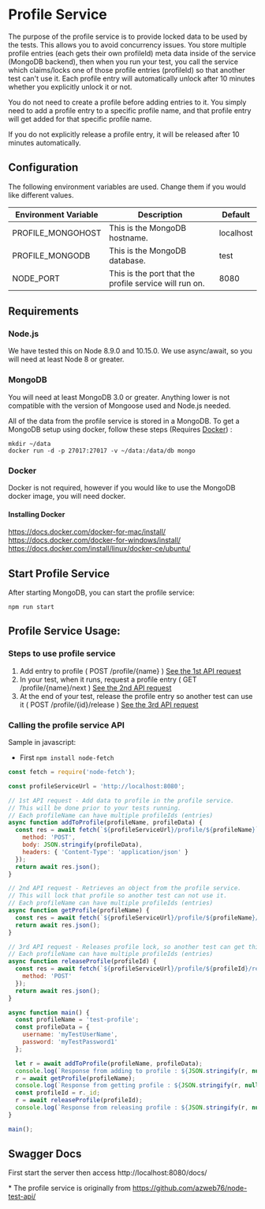 # Profile Service

The purpose of the profile service is to provide locked data to be used by the tests. This allows you to avoid concurrency issues. You store multiple profile entries (each gets their own profileId) meta data inside of the service (MongoDB backend), then when you run your test, you call the service which claims/locks one of those profile entries (profileId) so that another test can't use it. Each profile entry will automatically unlock after 10 minutes whether you explicitly unlock it or not.

You do not need to create a profile before adding entries to it. You simply need to add a profile entry to a specific profile name, and that profile entry will get added for that specific profile name.

If you do not explicitly release a profile entry, it will be released after 10 minutes automatically.

## Configuration

The following environment variables are used. Change them if you would like different values.  

|Environment Variable|Description                                                        |Default  |
|--------------------|-------------------------------------------------------------------|----------
|PROFILE_MONGOHOST   |This is the MongoDB hostname.                                      |localhost|
|PROFILE_MONGODB     |This is the MongoDB database.                                      |test     |
|NODE_PORT           |This is the port that the profile service will run on.             |8080     |

## Requirements

### Node.js

We have tested this on Node 8.9.0 and 10.15.0. We use async/await, so you will need at least Node 8 or greater.

### MongoDB

You will need at least MongoDB 3.0 or greater. Anything lower is not compatible with the version of Mongoose used and Node.js needed.

All of the data from the profile service is stored in a MongoDB. To get a MongoDB setup using docker, follow these steps (Requires [Docker](#installing-docker)) :  
```
mkdir ~/data
docker run -d -p 27017:27017 -v ~/data:/data/db mongo
```

### Docker

Docker is not required, however if you would like to use the MongoDB docker image, you will need docker.

#### Installing Docker
https://docs.docker.com/docker-for-mac/install/  
https://docs.docker.com/docker-for-windows/install/  
https://docs.docker.com/install/linux/docker-ce/ubuntu/

## Start Profile Service

After starting MongoDB, you can start the profile service:  
```
npm run start
```

## Profile Service Usage:

### Steps to use profile service
1) Add entry to profile ( POST /profile/{name} ) [See the 1st API request](#calling-the-profile-service-api)
2) In your test, when it runs, request a profile entry ( GET /profile/{name}/next ) [See the 2nd API request](#calling-the-profile-service-api)
3) At the end of your test, release the profile entry so another test can use it ( POST /profile/{id}/release ) [See the 3rd API request](#calling-the-profile-service-api)

### Calling the profile service API

Sample in javascript:

* First `npm install node-fetch`

``` javascript
const fetch = require('node-fetch');

const profileServiceUrl = 'http://localhost:8080';

// 1st API request - Add data to profile in the profile service.
// This will be done prior to your tests running.
// Each profileName can have multiple profileIds (entries)
async function addToProfile(profileName, profileData) {
  const res = await fetch(`${profileServiceUrl}/profile/${profileName}`, {
    method: 'POST',
    body: JSON.stringify(profileData),
    headers: { 'Content-Type': 'application/json' }
  });
  return await res.json();
}

// 2nd API request - Retrieves an object from the profile service.
// This will lock that profile so another test can not use it.
// Each profileName can have multiple profileIds (entries)
async function getProfile(profileName) {
  const res = await fetch(`${profileServiceUrl}/profile/${profileName}/next`);
  return await res.json();
}

// 3rd API request - Releases profile lock, so another test can get this profile.
// Each profileName can have multiple profileIds (entries)
async function releaseProfile(profileId) {
  const res = await fetch(`${profileServiceUrl}/profile/${profileId}/release`, {
    method: 'POST'
  });
  return await res.json();
}

async function main() {
  const profileName = 'test-profile';
  const profileData = {
    username: 'myTestUserName',
    password: 'myTestPassword1'
  };

  let r = await addToProfile(profileName, profileData);
  console.log(`Response from adding to profile : ${JSON.stringify(r, null, 2)}`);
  r = await getProfile(profileName);
  console.log(`Response from getting profile : ${JSON.stringify(r, null, 2)}`);
  const profileId = r._id;
  r = await releaseProfile(profileId);
  console.log(`Response from releasing profile : ${JSON.stringify(r, null, 2)}`);
}

main();
```

## Swagger Docs

First start the server then access  http://localhost:8080/docs/

  
\* The profile service is originally from https://github.com/azweb76/node-test-api/